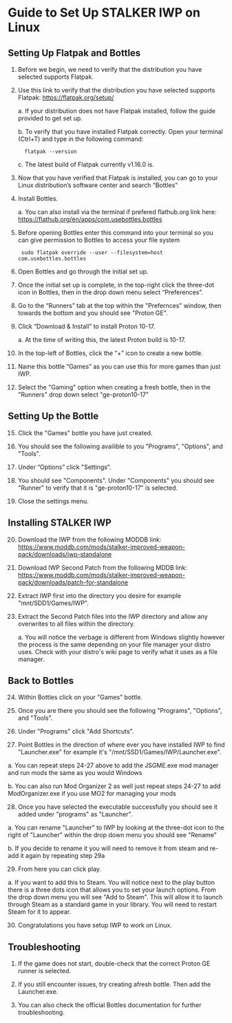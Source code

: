 # Guide to Set Up STALKER IWP on Linux

## Setting Up Flatpak and Bottles

1. Before we begin, we need to verify that the distribution you have selected supports Flatpak.

2. Use this link to verify that the distribution you have selected supports Flatpak:
   https://flatpak.org/setup/

   a. If your distribution does not have Flatpak installed, follow the guide provided to get set up.

   b. To verify that you have installed Flatpak correctly. Open your terminal (Ctrl+T) and type in the following command:

         flatpak --version
   
   c. The latest build of Flatpak currently v1.16.0 is.

4. Now that you have verified that Flatpak is installed, you can go to your Linux distribution’s software center and search “Bottles”

5. Install Bottles.

   a. You can also install via the terminal if prefered flathub.org link here: 
   https://flathub.org/en/apps/com.usebottles.bottles
   

7. Before opening Bottles enter this command into your terminal so you can give permission to Bottles to access your file system

        sudo flatpak override --user --filesystem=host com.usebottles.bottles

8. Open Bottles and go through the initial set up.

9. Once the initial set up is complete, in the top-right click the three-dot icon in Bottles, then in the drop down menu select “Preferences”.

10. Go to the “Runners” tab at the top within the "Prefernces" window, then towards the bottom and you should see "Proton GE". 

11. Click “Download & Install” to install Proton 10-17.

    a. At the time of writing this, the latest Proton build is 10-17.

12. In the top-left of Bottles, click the “+” icon to create a new bottle.

13. Name this bottle “Games” as you can use this for more games than just IWP.

14. Select the "Gaming" option when creating a fresh bottle, then in the "Runners" drop down select "ge-proton10-17"



## Setting Up the Bottle

15. Click the "Games" bottle you have just created.

16. You should see the following availible to you "Programs", "Options", and "Tools".

17. Under “Options” click "Settings".

18. You should see "Components". Under "Components" you should see "Runner" to verify that it is "ge-proton10-17" is selected.

19. Close the settings menu.


## Installing STALKER IWP

20. Download the IWP from the following MODDB link:
    https://www.moddb.com/mods/stalker-improved-weapon-pack/downloads/iwp-standalone

21. Download IWP Second Patch from the following MDDB link:
    https://www.moddb.com/mods/stalker-improved-weapon-pack/downloads/patch-for-standalone

22. Extract IWP first into the directory you desire for example "mnt/SDD1/Games/IWP".

23. Extract the Second Patch files into the IWP directory and allow any overwrites to all files within the directory.

     a. You will notice the verbage is different from Windows slightly however the process is the same depending on your file manager your distro uses. Check with your distro's wiki page to verify what it uses as a file manager.

## Back to Bottles

24.  Within Bottles click on your "Games" bottle.

25.  Once you are there you should see the following "Programs", "Options", and "Tools".

26.  Under "Programs" click "Add Shortcuts".

27.  Point Bottles in the direction of where ever you have installed IWP to find "Launcher.exe" for example it's "/mnt/SSD1/Games/IWP/Launcher.exe".

   a. You can repeat steps 24-27 above to add the JSGME.exe mod manager and run mods the same as you would Windows
    
   b. You can also run Mod Organizer 2 as well just repeat steps 24-27 to add ModOrganizer.exe if you use MO2 for managing your mods

28. Once you have selected the executable successfully you should see it added under "programs" as "Launcher".

   a. You can rename "Launcher" to IWP by looking at the three-dot icon to the right of "Launcher" within the drop down menu you should see "Rename"
   
   b. If you decide to rename it you will need to remove it from steam and re-add it again by repeating step 29a

29. From here you can click play.

   a. If you want to add this to Steam. You will notice next to the play button there is a three dots icon that allows you to set your launch options. From the drop down menu you will see "Add to Steam". This will allow it to launch through Steam as a standard game in your library. You will need to restart Steam for it to appear.

30. Congratulations you have setup IWP to work on Linux.


## Troubleshooting

1. If the game does not start, double-check that the correct Proton GE runner is selected.

2. If you still encounter issues, try creating afresh bottle. Then add the Launcher.exe.

3. You can also check the official Bottles documentation for further troubleshooting.
